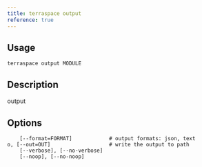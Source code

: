```yaml
---
title: terraspace output
reference: true
---
```


## Usage

    terraspace output MODULE

## Description

output


## Options

```
    [--format=FORMAT]            # output formats: json, text
o, [--out=OUT]                   # write the output to path
    [--verbose], [--no-verbose]  
    [--noop], [--no-noop]        
```

